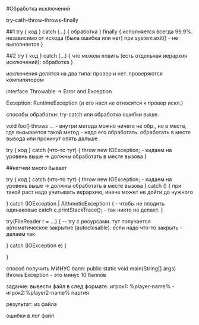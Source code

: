 #Обработка исключений

try-cath-throw-throws-finally

##1
try {
  код
} catch (...) {
  обработка
} finally {
  исполняется всегда 99.9%. независимо от исхода (была ошибка или нет)
  при system.exit() - не выполняется
}

##2
try {
  код
} catch (...) { что можем ловить (есть отдельная иерархия исключений):
  обработка
}

исключения делятся на два типа: провер и нет. проверяются компилятором

interface Throwable -> Error and Exception

Exception: RuntimeException (и его насл не относятся к провер искл.)

способы обработки: try-catch или обработка ошибки выше.

void foo() throws ... - внутри метода можно ничего не обр., но в месте, где вызывается такой метод - надо его обработать. обработать
в месте вывода или прокинут опять дальше

try {
  код
} catch (что-то тут) {
  throw new IOException; - кидаем на уровень выше -> должны обработать в месте вызова
}


##кетчей много бывает

try {
  код
} catch (что-то тут) {
  throw new IOException; - кидаем на уровень выше -> должны обработать в месте вызова
} catch () { при такой раст надо учитывать иерархию, иначе может не дойти до нужного

} catch (IOException | AithmeticException) { - чтобы не плодить одинаковые catch
  e.printStackTrace(); - так никто не делает.
}


try(FileReader r = ...) { -- try с ресурсами. тут получается автоматическое закрытие (autoclosable).
если надо что-то закрыть - делаем так

} catch (IOException e) {

}

способ получить МИНУС балл:
public static void main(String[] args) throws Exception - это минус 10 баллов

задание:
вывести файл в след формате:
игрок1: %player-name% - игрок2:%player2-name%
партия

результат: из файла

ошибки в лог файл
